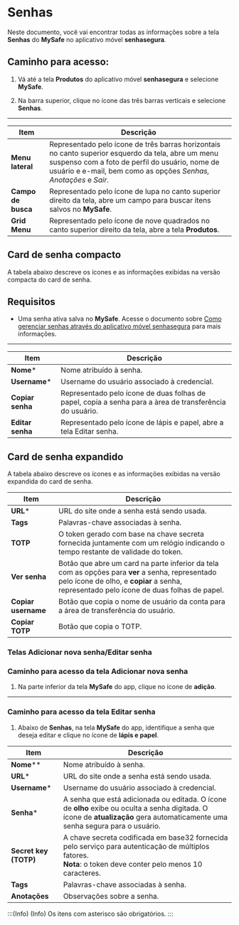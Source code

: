 # Senhas

Neste documento, você vai encontrar todas as informações sobre a tela **Senhas** do **MySafe** no aplicativo móvel **senhasegura**.


## Caminho para acesso:

1.  Vá até a tela **Produtos** do aplicativo móvel **senhasegura** e selecione **MySafe**.


2. Na barra superior, clique no ícone das três barras verticais e selecione **Senhas**. 

***
| Item | Descrição |
| --- | --- |
|**Menu lateral**|Representado pelo ícone de três barras horizontais no canto superior esquerdo da tela, abre um menu suspenso com a foto de perfil do usuário, nome de usuário e e-mail, bem como as opções *Senhas, Anotações* e *Sair*.|
|**Campo de busca**|Representado pelo ícone de lupa no canto superior direito da tela, abre um campo para buscar itens salvos no **MySafe**.
|**Grid Menu**|Representado pelo ícone de nove quadrados no canto superior direito da tela, abre a tela **Produtos**.

## Card de senha compacto

A tabela abaixo descreve os ícones e as informações exibidas na versão compacta do card de senha.

## Requisitos
* Uma senha ativa salva no **MySafe**. Acesse o documento sobre [Como gerenciar senhas através do aplicativo móvel senhasegura](/v3-33/docs/pt/senhasegura-mobile-app-how-to-manage-passwords-in-mysafe) para mais informações.
***

| Item | Descrição |
| --- | --- |
| **Nome*** | Nome atribuído à senha. |
| **Username*** | Username do usuário associado à credencial. |
| **Copiar senha** | Representado pelo ícone de duas folhas de papel, copia a senha para a àrea de transferência do usuário. |
| **Editar senha** | Representado pelo ícone de lápis e papel, abre a tela Editar senha. |

## Card de senha expandido
A tabela abaixo descreve os ícones e as informações exibidas na versão expandida do card de senha.


| Item | Descrição |
| --- | --- |
| **URL*** | URL do site onde a senha está sendo usada. |
| **Tags** | Palavras-chave associadas à senha. |
| **TOTP** |O token gerado com base na chave secreta fornecida juntamente com um relógio indicando o tempo restante de validade do token. |
| **Ver senha** | Botão que abre um card na parte inferior da tela com as opções para **ver** a senha, representado pelo ícone de olho, e **copiar** a senha, representado pelo ícone de duas folhas de papel. |
| **Copiar username** |Botão que copia o nome de usuário da conta para a área de transferência do usuário. |
| **Copiar TOTP** |Botão que copia o TOTP. |

### Telas Adicionar nova senha/Editar senha

### Caminho para acesso da tela Adicionar nova senha

1. Na parte inferior da tela **MySafe** do app, clique no ícone de **adição**. 
***


### Caminho para acesso da tela Editar senha



1. Abaixo de **Senhas**, na tela **MySafe** do app, identifique a senha que deseja editar e clique no ícone de **lápis e papel**.



| Item | Descrição |
| --- | --- |
| **Nome**** | Nome atribuído à senha. |
| **URL*** | URL do site onde a senha está sendo usada. |
| **Username*** | Username do usuário associado à credencial. |
| **Senha*** | A senha que está adicionada ou editada. O ícone de **olho** exibe ou oculta a senha digitada. O ícone de **atualização** gera automaticamente uma senha segura para o usuário.  |
| **Secret key (TOTP)** | A chave secreta codificada em base32 fornecida pelo serviço para autenticação de múltiplos fatores. <br>**Nota**:  o token deve conter pelo menos 10 caracteres. |
| **Tags** | Palavras-chave associadas à senha.|
| **Anotações** | Observações sobre a senha. |


:::(Info) (Info)
Os itens com asterisco são obrigatórios.
:::